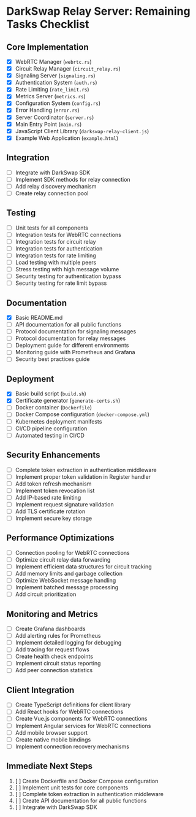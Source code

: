 # DarkSwap Relay Server: Remaining Tasks Checklist

## Core Implementation

- [x] WebRTC Manager (`webrtc.rs`)
- [x] Circuit Relay Manager (`circuit_relay.rs`)
- [x] Signaling Server (`signaling.rs`)
- [x] Authentication System (`auth.rs`)
- [x] Rate Limiting (`rate_limit.rs`)
- [x] Metrics Server (`metrics.rs`)
- [x] Configuration System (`config.rs`)
- [x] Error Handling (`error.rs`)
- [x] Server Coordinator (`server.rs`)
- [x] Main Entry Point (`main.rs`)
- [x] JavaScript Client Library (`darkswap-relay-client.js`)
- [x] Example Web Application (`example.html`)

## Integration

- [ ] Integrate with DarkSwap SDK
- [ ] Implement SDK methods for relay connection
- [ ] Add relay discovery mechanism
- [ ] Create relay connection pool

## Testing

- [ ] Unit tests for all components
- [ ] Integration tests for WebRTC connections
- [ ] Integration tests for circuit relay
- [ ] Integration tests for authentication
- [ ] Integration tests for rate limiting
- [ ] Load testing with multiple peers
- [ ] Stress testing with high message volume
- [ ] Security testing for authentication bypass
- [ ] Security testing for rate limit bypass

## Documentation

- [x] Basic README.md
- [ ] API documentation for all public functions
- [ ] Protocol documentation for signaling messages
- [ ] Protocol documentation for relay messages
- [ ] Deployment guide for different environments
- [ ] Monitoring guide with Prometheus and Grafana
- [ ] Security best practices guide

## Deployment

- [x] Basic build script (`build.sh`)
- [x] Certificate generator (`generate-certs.sh`)
- [ ] Docker container (`Dockerfile`)
- [ ] Docker Compose configuration (`docker-compose.yml`)
- [ ] Kubernetes deployment manifests
- [ ] CI/CD pipeline configuration
- [ ] Automated testing in CI/CD

## Security Enhancements

- [ ] Complete token extraction in authentication middleware
- [ ] Implement proper token validation in Register handler
- [ ] Add token refresh mechanism
- [ ] Implement token revocation list
- [ ] Add IP-based rate limiting
- [ ] Implement request signature validation
- [ ] Add TLS certificate rotation
- [ ] Implement secure key storage

## Performance Optimizations

- [ ] Connection pooling for WebRTC connections
- [ ] Optimize circuit relay data forwarding
- [ ] Implement efficient data structures for circuit tracking
- [ ] Add memory limits and garbage collection
- [ ] Optimize WebSocket message handling
- [ ] Implement batched message processing
- [ ] Add circuit prioritization

## Monitoring and Metrics

- [ ] Create Grafana dashboards
- [ ] Add alerting rules for Prometheus
- [ ] Implement detailed logging for debugging
- [ ] Add tracing for request flows
- [ ] Create health check endpoints
- [ ] Implement circuit status reporting
- [ ] Add peer connection statistics

## Client Integration

- [ ] Create TypeScript definitions for client library
- [ ] Add React hooks for WebRTC connections
- [ ] Create Vue.js components for WebRTC connections
- [ ] Implement Angular services for WebRTC connections
- [ ] Add mobile browser support
- [ ] Create native mobile bindings
- [ ] Implement connection recovery mechanisms

## Immediate Next Steps

1. [ ] Create Dockerfile and Docker Compose configuration
2. [ ] Implement unit tests for core components
3. [ ] Complete token extraction in authentication middleware
4. [ ] Create API documentation for all public functions
5. [ ] Integrate with DarkSwap SDK